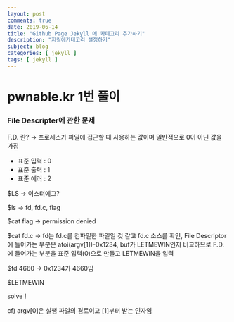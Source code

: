 ```yaml
---
layout: post
comments: true
date: 2019-06-14
title: "Github Page Jekyll 에 카테고리 추가하기"
description: "지킬에카테고리 설정하기"
subject: blog
categories: [ jekyll ]
tags: [ jekyll ]
---
```


# pwnable.kr 1번 풀이



### File Descripter에 관한 문제

F.D. 란? → 프로세스가 파일에 접근할 때 사용하는 값이며 일반적으로 0이 아닌 값을 가짐

- 표준 입력 : 0
- 표준 출력 : 1
- 표준 에러 : 2

$LS → 이스터에그?

$ls → fd, fd.c, flag

$cat flag → permission denied

$cat fd.c → fd는 fd.c를 컴파일한 파일일 것 같고 fd.c 소스를 확인, File Descriptor에 들어가는 부분은 atoi(argv[1])-0x1234, buf가 LETMEWIN인지 비교하므로 F.D.에 들어가는 부분을 표준 입력(0)으로 만들고 LETMEWIN을 입력

$fd 4660 → 0x1234가 4660임

$LETMEWIN

solve !

cf) argv[0]은 실행 파일의 경로이고 [1]부터 받는 인자임


